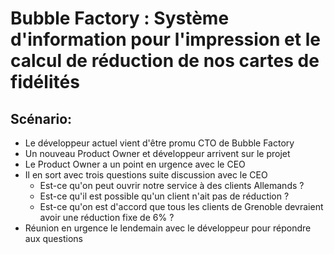 # Bubble Factory : Système d'information pour l'impression et le calcul de réduction de nos cartes de fidélités

## Scénario:
* Le développeur actuel vient d'être promu CTO de Bubble Factory
* Un nouveau Product Owner et développeur arrivent sur le projet
* Le Product Owner a un point en urgence avec le CEO
* Il en sort avec trois questions suite discussion avec le CEO
  * Est-ce qu'on peut ouvrir notre service à des clients Allemands ?
  * Est-ce qu'il est possible qu'un client n'ait pas de réduction ?
  * Est-ce qu'on est d'accord que tous les clients de Grenoble devraient avoir une réduction fixe de 6% ?
* Réunion en urgence le lendemain avec le développeur pour répondre aux questions
